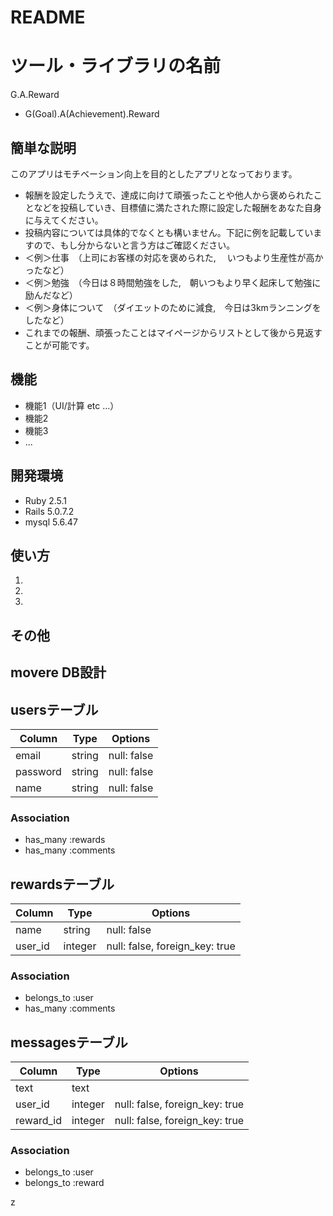 # README

# ツール・ライブラリの名前
 
G.A.Reward
- G(Goal).A(Achievement).Reward
## 簡単な説明
 
このアプリはモチベーション向上を目的としたアプリとなっております。
　
- 報酬を設定したうえで、達成に向けて頑張ったことや他人から褒められたことなどを投稿していき、目標値に満たされた際に設定した報酬をあなた自身に与えてください。
　
- 投稿内容については具体的でなくとも構いません。下記に例を記載していますので、もし分からないと言う方はご確認ください。
　
- ＜例＞仕事　（上司にお客様の対応を褒められた, 　いつもより生産性が高かったなど）
　
- ＜例＞勉強　（今日は８時間勉強をした,　朝いつもより早く起床して勉強に励んだなど）
　
- ＜例＞身体について　（ダイエットのために減食,　今日は3kmランニングをしたなど）
　
- これまでの報酬、頑張ったことはマイページからリストとして後から見返すことが可能です。 
 
## 機能
 
- 機能1（UI/計算 etc ...）
- 機能2
- 機能3
- ...
 
 
## 開発環境
 
- Ruby 2.5.1
- Rails 5.0.7.2
- mysql 5.6.47
 
## 使い方
 
1. 
2. 
3. 
 
 
## その他
 




## movere DB設計

## usersテーブル
|Column|Type|Options|
|------|----|-------|
|email|string|null: false|
|password|string|null: false|
|name|string|null: false|
### Association
- has_many :rewards
- has_many :comments

## rewardsテーブル
|Column|Type|Options|
|------|----|-------|
|name|string|null: false|
|user_id|integer|null: false, foreign_key: true|
### Association
- belongs_to :user
- has_many :comments

## messagesテーブル
|Column|Type|Options|
|------|----|-------|
|text|text|
|user_id|integer|null: false, foreign_key: true|
|reward_id|integer|null: false, foreign_key: true|

### Association
- belongs_to :user
- belongs_to :reward

z